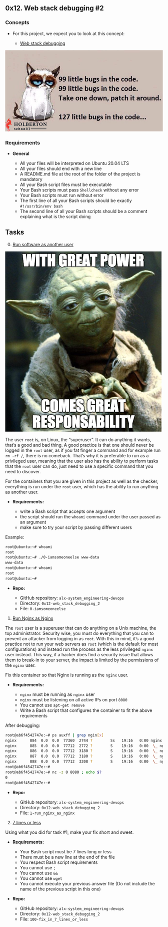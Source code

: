 ## 0x12. Web stack debugging #2

### Concepts

* For this project, we expect you to look at this concept:

	- [Web stack debugging](https://github.com/Abner261/alx-system_engineering-devops/blob/master/0x0E-web_stack_debugging_1/README.md)

![little bugs in the code](https://raw.githubusercontent.com/Abner261/alx-system_engineering-devops/399f8b4084f76ef444ba3cd46804e02d11b074c7/0x12-web_stack_debugging_2/bugs%20in%20the%20code.jpg)

### Requirements

* **General**

	- All your files will be interpreted on Ubuntu 20.04 LTS
	- All your files should end with a new line
	- A README.md file at the root of the folder of the project is mandatory
	- All your Bash script files must be executable
	- Your Bash scripts must pass `Shellcheck` without any error
	- Your Bash scripts must run without error
	- The first line of all your Bash scripts should be exactly `#!/usr/bin/env bash`
	- The second line of all your Bash scripts should be a comment explaining what is the script doing

## Tasks

0. [Run software as another user](0-iamsomeoneelse)

![Great Power](https://raw.githubusercontent.com/Abner261/alx-system_engineering-devops/db81a131df62e5813f382b4085265ca15cce2c9f/0x12-web_stack_debugging_2/Great%20Power.png)

The user `root` is, on Linux, the “superuser”. It can do anything it wants, that’s a good and bad thing. A good practice is that one should never be logged in the `root` user, as if you fat finger a command and for example run `rm -rf /`, there is no comeback. That’s why it is preferable to run as a privileged user, meaning that the user also has the ability to perform tasks that the `root` user can do, just need to use a specific command that you need to discover.

For the containers that you are given in this project as well as the checker, everything is run under the `root` user, which has the ability to run anything as another user.

* **Requirements:**

	- write a Bash script that accepts one argument
	- the script should run the `whoami` command under the user passed as an argument
	- make sure to try your script by passing different users

Example:

```sh
root@ubuntu:~# whoami
root
root@ubuntu:~# ./0-iamsomeoneelse www-data
www-data
root@ubuntu:~# whoami
root
root@ubuntu:~#
```

* **Repo:**

	- GitHub repository: `alx-system_engineering-devops`
	- Directory: `0x12-web_stack_debugging_2`
	- File: `0-iamsomeoneelse`

1. [Run Nginx as Nginx](1-run_nginx_as_nginx)

The `root` user is a superuser that can do anything on a Unix machine, the top administrator. Security wise, you must do everything that you can to prevent an attacker from logging in as `root`. With this in mind, it’s a good practice not to run your web servers as `root` (which is the default for most configurations) and instead run the process as the less privileged `nginx` user instead. This way, if a hacker does find a security issue that allows them to break-in to your server, the impact is limited by the permissions of the `nginx` user.

Fix this container so that Nginx is running as the `nginx` user.

* **Requirements:**

	- `nginx` must be running as `nginx` user
	- `nginx` must be listening on all active IPs on port `8080`
	- You cannot use `apt-get remove`
	- Write a Bash script that configures the container to fit the above requirements

After debugging:

```sh
root@ab6f4542747e:~# ps auxff | grep ngin[x]
nginx      884  0.0  0.0  77360  2744 ?        Ss   19:16   0:00 nginx: master process /usr/sbin/nginx
nginx      885  0.0  0.0  77712  2772 ?        S    19:16   0:00  \_ nginx: worker process
nginx      886  0.0  0.0  77712  3180 ?        S    19:16   0:00  \_ nginx: worker process
nginx      887  0.0  0.0  77712  3180 ?        S    19:16   0:00  \_ nginx: worker process
nginx      888  0.0  0.0  77712  3208 ?        S    19:16   0:00  \_ nginx: worker process
root@ab6f4542747e:~#
root@ab6f4542747e:~# nc -z 0 8080 ; echo $?
0
root@ab6f4542747e:~#
```

* **Repo:**

	- GitHub repository: `alx-system_engineering-devops`
	- Directory: `0x12-web_stack_debugging_2`
	- File: `1-run_nginx_as_nginx`

2. [7 lines or less](100-fix_in_7_lines_or_less)

Using what you did for task #1, make your fix short and sweet.

* **Requirements:**

	- Your Bash script must be 7 lines long or less
	- There must be a new line at the end of the file
	- You respect Bash script requirements
	- You cannot use `;`
	- You cannot use `&&`
	- You cannot use `wget`
	- You cannot execute your previous answer file (Do not include the name of the previous script in this one)

* **Repo:**

	- GitHub repository: `alx-system_engineering-devops`
	- Directory: `0x12-web_stack_debugging_2`
	- File: `100-fix_in_7_lines_or_less`
